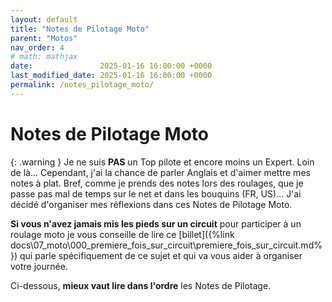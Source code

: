 ```yaml
---
layout: default
title: "Notes de Pilotage Moto"
parent: "Motos"
nav_order: 4
# math: mathjax
date:               2025-01-16 16:00:00 +0000
last_modified_date: 2025-01-16 16:00:00 +0000
permalink: /notes_pilotage_moto/
---
```


# Notes de Pilotage Moto

{: .warning }
Je ne suis **PAS** un Top pilote et encore moins un Expert. Loin de là... Cependant, j'ai la chance de parler Anglais et d'aimer mettre mes notes à plat. Bref, comme je prends des notes lors des roulages, que je passe pas mal de temps sur le net et dans les bouquins (FR, US)... J'ai décidé d'organiser mes réflexions dans ces Notes de Pilotage Moto.

**Si vous n'avez jamais mis les pieds sur un circuit** pour participer à un roulage moto je vous conseille de lire ce [billet]({%link docs\07_moto\000_premiere_fois_sur_circuit\premiere_fois_sur_circuit.md%}) qui parle spécifiquement de ce sujet et qui va vous aider à organiser votre journée.

Ci-dessous, **mieux vaut lire dans l'ordre** les Notes de Pilotage.